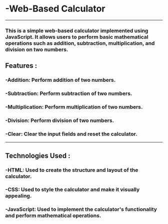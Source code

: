 # -Web-Based Calculator
***
### This is a simple web-based calculator implemented using JavaScript. It allows users to perform basic mathematical operations such as addition, subtraction, multiplication, and division on two numbers.

## Features : 
### -Addition: Perform addition of two numbers.
### -Subtraction: Perform subtraction of two numbers.
### -Multiplication: Perform multiplication of two numbers.
### -Division: Perform division of two numbers.
### -Clear: Clear the input fields and reset the calculator.
***
## Technologies Used :
### -HTML: Used to create the structure and layout of the calculator.
### -CSS: Used to style the calculator and make it visually appealing.
### -JavaScript: Used to implement the calculator's functionality and perform mathematical operations.
